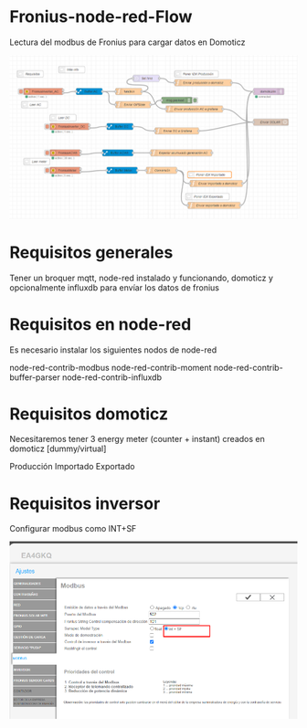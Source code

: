 # Fronius-node-red-Flow
Lectura del modbus de Fronius para cargar datos en Domoticz

![Flow](https://github.com/ayasystems/Fronius-node-red-Flow/blob/main/flow.png)

# Requisitos generales
Tener un broquer mqtt, node-red instalado y funcionando, domoticz y opcionalmente influxdb para envíar los datos de fronius

# Requisitos en node-red
Es necesario instalar los siguientes nodos de node-red

node-red-contrib-modbus
node-red-contrib-moment
node-red-contrib-buffer-parser
node-red-contrib-influxdb

# Requisitos domoticz
Necesitaremos tener 3 energy meter (counter + instant) creados en domoticz [dummy/virtual]

Producción
Importado
Exportado

# Requisitos inversor

Configurar modbus como INT+SF 

![Modbus Setup](https://github.com/ayasystems/Fronius-node-red-Flow/blob/main/modbus_options.png)





